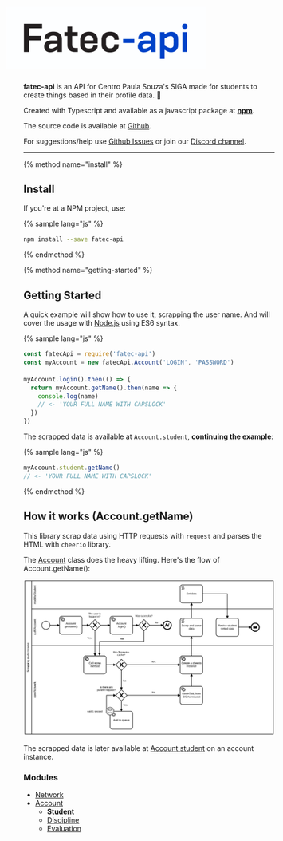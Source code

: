 <div style="width: 400px; margin-left: -34px;">
  <h1>
    <img src="/assets/logo.png" alt="Fatec API"/>
  </h1>
</div>

**fatec-api** is an API for Centro Paula Souza's SIGA made for students to create things based in their profile data. 🙂

Created with Typescript and available as a javascript package at [**npm**](https://www.npmjs.com/package/fatec-api).

The source code is available at [Github](https://github.com/filipemeneses/fatec-api).

For suggestions/help use [Github Issues](https://github.com/filipemeneses/fatec-api/issues) or join our [Discord channel](https://discord.gg/RUv5Kxw).

---
{% method name="install" %}
## Install

If you're at a NPM project, use: 

{% sample lang="js" %}
```bash
npm install --save fatec-api
```

{% endmethod %}

{% method name="getting-started" %}

## Getting Started

A quick example will show how to use it, scrapping the user name. And will cover the usage with [Node.js](https://nodejs.org/en/) using ES6 syntax.

{% sample lang="js" %}
```js
const fatecApi = require('fatec-api')
const myAccount = new fatecApi.Account('LOGIN', 'PASSWORD')

myAccount.login().then(() => {
  return myAccount.getName().then(name => {
    console.log(name)
    // <- 'YOUR FULL NAME WITH CAPSLOCK'
  })
})
```

The scrapped data is available at `Account.student`, **continuing the example**: 

{% sample lang="js" %}
```js
myAccount.student.getName()
// <- 'YOUR FULL NAME WITH CAPSLOCK'
```
{% endmethod %}

## How it works (Account.getName)

This library scrap data using HTTP requests with `request` and parses the HTML with `cheerio` library.

The [Account](/methods.md) class does the heavy lifting. Here's the flow of Account.getName():


![](/assets/requests.svg)

The scrapped data is later available at [Account.student](/methods/student.md) on an account instance.


### Modules

* [Network](/methods/network.md)
* [Account](/methods.md)
  * [**Student**](/methods/student.md)
  * [Discipline](/methods/discipline.md)
  * [Evaluation](/methods/evaluation.md)
  



